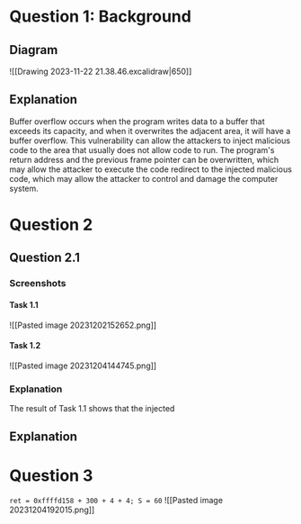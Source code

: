 # Question 1: Background
## Diagram
![[Drawing 2023-11-22 21.38.46.excalidraw|650]]
## Explanation
Buffer overflow occurs when the program writes data to a buffer that exceeds its capacity, and when it overwrites the adjacent area, it will have a buffer overflow. This vulnerability can allow the attackers to inject malicious code to the area that usually does not allow code to run. The program's return address and the previous frame pointer can be overwritten, which may allow the attacker to execute the code redirect to the injected malicious code, which may allow the attacker to control and damage the computer system. 
# Question 2
## Question 2.1 
### Screenshots
#### Task 1.1
![[Pasted image 20231202152652.png]]
#### Task 1.2
![[Pasted image 20231204144745.png]]
### Explanation
The result of Task 1.1 shows that the injected 
## Explanation


# Question 3
`ret = 0xffffd158 + 300 + 4 + 4; S = 60`
![[Pasted image 20231204192015.png]]